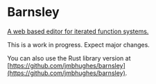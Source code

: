 # Barnsley

[A web based editor for iterated function systems.](https://barnsley.dev/)

This is a work in progress. Expect major changes. 

You can also use the Rust library version at [https://github.com/jmbhughes/barnsley](https://github.com/jmbhughes/barnsley).
